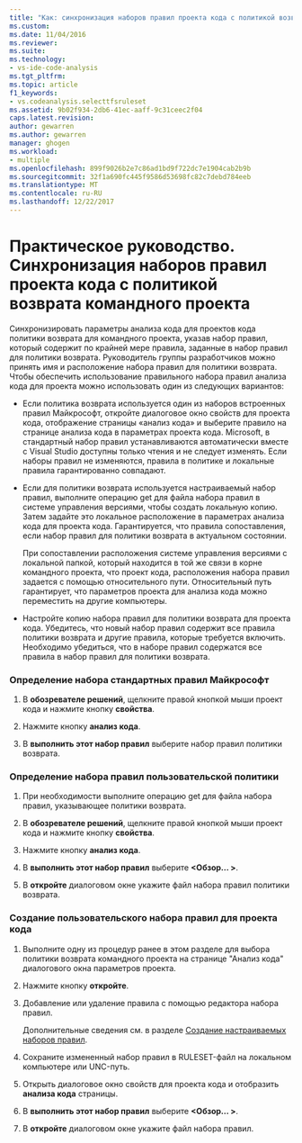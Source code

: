```yaml
---
title: "Как: синхронизация наборов правил проекта кода с политикой возврата командного проекта | Документы Microsoft"
ms.custom: 
ms.date: 11/04/2016
ms.reviewer: 
ms.suite: 
ms.technology:
- vs-ide-code-analysis
ms.tgt_pltfrm: 
ms.topic: article
f1_keywords:
- vs.codeanalysis.selecttfsruleset
ms.assetid: 9b02f934-2db6-41ec-aaff-9c31ceec2f04
caps.latest.revision: 
author: gewarren
ms.author: gewarren
manager: ghogen
ms.workload:
- multiple
ms.openlocfilehash: 899f9026b2e7c86ad1bd9f722dc7e1904cab2b9b
ms.sourcegitcommit: 32f1a690fc445f9586d53698fc82c7debd784eeb
ms.translationtype: MT
ms.contentlocale: ru-RU
ms.lasthandoff: 12/22/2017
---
```

# <a name="how-to-synchronize-code-project-rule-sets-with-team-project-check-in-policy"></a>Практическое руководство. Синхронизация наборов правил проекта кода с политикой возврата командного проекта
Синхронизировать параметры анализа кода для проектов кода политики возврата для командного проекта, указав набор правил, который содержит по крайней мере правила, заданные в набор правил для политики возврата. Руководитель группы разработчиков можно принять имя и расположение набора правил для политики возврата. Чтобы обеспечить использование правильного набора правил анализа кода для проекта можно использовать один из следующих вариантов:  
  
-   Если политика возврата используется один из наборов встроенных правил Майкрософт, откройте диалоговое окно свойств для проекта кода, отображение страницы «анализ кода» и выберите правило на странице анализа кода в параметрах проекта кода. Microsoft, в стандартный набор правил устанавливаются автоматически вместе с Visual Studio доступны только чтения и не следует изменять. Если наборы правил не изменяются, правила в политике и локальные правила гарантированно совпадают.  
  
-   Если для политики возврата используется настраиваемый набор правил, выполните операцию get для файла набора правил в системе управления версиями, чтобы создать локальную копию. Затем задайте это локальное расположение в параметрах анализа кода для проекта кода. Гарантируется, что правила сопоставления, если набор правил для политики возврата в актуальном состоянии.  
  
     При сопоставлении расположения системе управления версиями с локальной папкой, который находится в той же связи в корне командного проекта, что проект кода, расположения набора правил задается с помощью относительного пути. Относительный путь гарантирует, что параметров проекта для анализа кода можно переместить на другие компьютеры.  
  
-   Настройте копию набора правил для политики возврата для проекта кода. Убедитесь, что новый набор правил содержит все правила политики возврата и другие правила, которые требуется включить. Необходимо убедиться, что в наборе правил содержатся все правила в набор правил для политики возврата.  
  
### <a name="to-specify-a-microsoft-standard-rule-set"></a>Определение набора стандартных правил Майкрософт  
  
1.  В **обозревателе решений**, щелкните правой кнопкой мыши проект кода и нажмите кнопку **свойства**.  
  
2.  Нажмите кнопку **анализ кода**.  
  
3.  В **выполнить этот набор правил** выберите набор правил политики возврата.  
  
### <a name="to-specify-a-custom-check-in-policy-rule-set"></a>Определение набора правил пользовательской политики  
  
1.  При необходимости выполните операцию get для файла набора правил, указывающее политики возврата.  
  
2.  В **обозревателе решений**, щелкните правой кнопкой мыши проект кода и нажмите кнопку **свойства**.  
  
3.  Нажмите кнопку **анализ кода**.  
  
4.  В **выполнить этот набор правил** выберите  **\<Обзор... >**.  
  
5.  В **откройте** диалоговом окне укажите файл набора правил политики возврата.  
  
### <a name="to-create-a-custom-rule-set-for-a-code-project"></a>Создание пользовательского набора правил для проекта кода  
  
1.  Выполните одну из процедур ранее в этом разделе для выбора политики возврата командного проекта на странице "Анализ кода" диалогового окна параметров проекта.  
  
2.  Нажмите кнопку **откройте**.  
  
3.  Добавление или удаление правила с помощью редактора набора правил.  
  
     Дополнительные сведения см. в разделе [Создание настраиваемых наборов правил](../code-quality/creating-custom-code-analysis-rule-sets.md).  
  
4.  Сохраните измененный набор правил в RULESET-файл на локальном компьютере или UNC-путь.  
  
5.  Открыть диалоговое окно свойств для проекта кода и отобразить **анализа кода** страницы.  
  
6.  В **выполнить этот набор правил** выберите  **\<Обзор... >**.  
  
7.  В **откройте** диалоговом окне укажите файл набора правил.